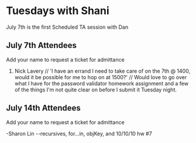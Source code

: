 # Tuesdays with Shani

July 7th is the first Scheduled TA session with Dan

## July 7th Attendees

Add your name to request a ticket for admittance

 1. Nick Lavery
 // 'I have an errand I need to take care of on the 7th @ 1400, would it be possible for me to hop on at 1500?'
 // Would love to go over what I have for the password validator homework assignment and a few of the things I'm not quite clear on before I submit it Tuesday night.   

 ## July 14th Attendees

Add your name to request a ticket for admittance

 -Sharon Lin --recursives, for...in, objKey, and 10/10/10 hw #7
 